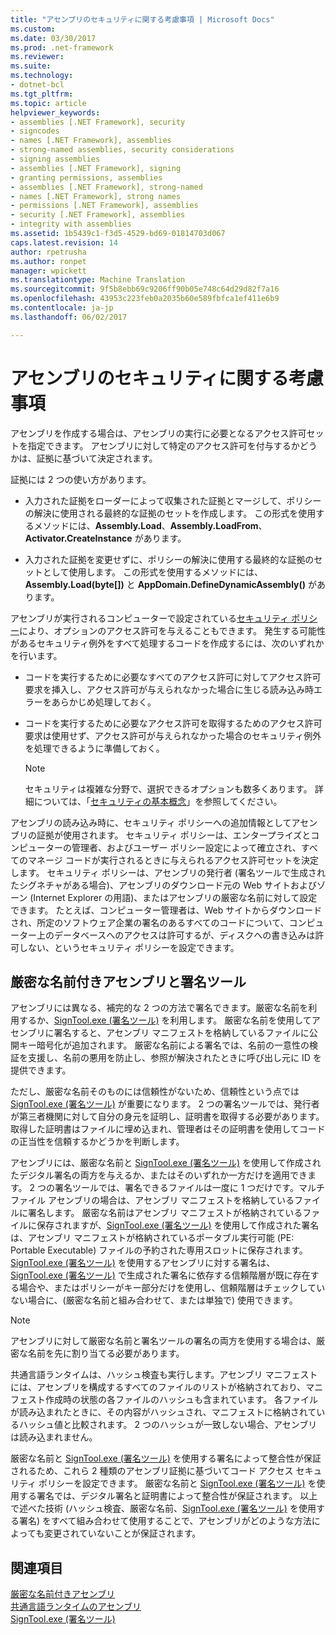 ```yaml
---
title: "アセンブリのセキュリティに関する考慮事項 | Microsoft Docs"
ms.custom: 
ms.date: 03/30/2017
ms.prod: .net-framework
ms.reviewer: 
ms.suite: 
ms.technology:
- dotnet-bcl
ms.tgt_pltfrm: 
ms.topic: article
helpviewer_keywords:
- assemblies [.NET Framework], security
- signcodes
- names [.NET Framework], assemblies
- strong-named assemblies, security considerations
- signing assemblies
- assemblies [.NET Framework], signing
- granting permissions, assemblies
- assemblies [.NET Framework], strong-named
- names [.NET Framework], strong names
- permissions [.NET Framework], assemblies
- security [.NET Framework], assemblies
- integrity with assemblies
ms.assetid: 1b5439c1-f3d5-4529-bd69-01814703d067
caps.latest.revision: 14
author: rpetrusha
ms.author: ronpet
manager: wpickett
ms.translationtype: Machine Translation
ms.sourcegitcommit: 9f5b8ebb69c9206ff90b05e748c64d29d82f7a16
ms.openlocfilehash: 43953c223feb0a2035b60e589fbfca1ef411e6b9
ms.contentlocale: ja-jp
ms.lasthandoff: 06/02/2017

---
```

# <a name="assembly-security-considerations"></a>アセンブリのセキュリティに関する考慮事項
<a name="top"></a> アセンブリを作成する場合は、アセンブリの実行に必要となるアクセス許可セットを指定できます。 アセンブリに対して特定のアクセス許可を付与するかどうかは、証拠に基づいて決定されます。  
  
 証拠には 2 つの使い方があります。  
  
-   入力された証拠をローダーによって収集された証拠とマージして、ポリシーの解決に使用される最終的な証拠のセットを作成します。 この形式を使用するメソッドには、**Assembly.Load**、**Assembly.LoadFrom**、**Activator.CreateInstance** があります。  
  
-   入力された証拠を変更せずに、ポリシーの解決に使用する最終的な証拠のセットとして使用します。 この形式を使用するメソッドには、**Assembly.Load(byte[])** と **AppDomain.DefineDynamicAssembly()** があります。  
  
 アセンブリが実行されるコンピューターで設定されている[セキュリティ ポリシー](../../../docs/framework/misc/code-access-security-basics.md)により、オプションのアクセス許可を与えることもできます。 発生する可能性があるセキュリティ例外をすべて処理するコードを作成するには、次のいずれかを行います。  
  
-   コードを実行するために必要なすべてのアクセス許可に対してアクセス許可要求を挿入し、アクセス許可が与えられなかった場合に生じる読み込み時エラーをあらかじめ処理しておく。  
  
-   コードを実行するために必要なアクセス許可を取得するためのアクセス許可要求は使用せず、アクセス許可が与えられなかった場合のセキュリティ例外を処理できるように準備しておく。  
  
    > [!NOTE]
    >  セキュリティは複雑な分野で、選択できるオプションも数多くあります。 詳細については、「[セキュリティの基本概念](../../../docs/standard/security/key-security-concepts.md)」を参照してください。  
  
 アセンブリの読み込み時に、セキュリティ ポリシーへの追加情報としてアセンブリの証拠が使用されます。 セキュリティ ポリシーは、エンタープライズとコンピューターの管理者、およびユーザー ポリシー設定によって確立され、すべてのマネージ コードが実行されるときに与えられるアクセス許可セットを決定します。 セキュリティ ポリシーは、アセンブリの発行者 (署名ツールで生成されたシグネチャがある場合)、アセンブリのダウンロード元の Web サイトおよびゾーン (Internet Explorer の用語)、またはアセンブリの厳密な名前に対して設定できます。 たとえば、コンピューター管理者は、Web サイトからダウンロードされ、所定のソフトウェア企業の署名のあるすべてのコードについて、コンピューター上のデータベースへのアクセスは許可するが、ディスクへの書き込みは許可しない、というセキュリティ ポリシーを設定できます。  
  
## <a name="strong-named-assemblies-and-signing-tools"></a>厳密な名前付きアセンブリと署名ツール  
 アセンブリには異なる、補完的な 2 つの方法で署名できます。厳密な名前を利用するか、[SignTool.exe (署名ツール)](../../../docs/framework/tools/signtool-exe.md) を利用します。 厳密な名前を使用してアセンブリに署名すると、アセンブリ マニフェストを格納しているファイルに公開キー暗号化が追加されます。 厳密な名前による署名では、名前の一意性の検証を支援し、名前の悪用を防止し、参照が解決されたときに呼び出し元に ID を提供できます。  
  
 ただし、厳密な名前そのものには信頼性がないため、信頼性という点では [SignTool.exe (署名ツール)](../../../docs/framework/tools/signtool-exe.md) が重要になります。 2 つの署名ツールでは、発行者が第三者機関に対して自分の身元を証明し、証明書を取得する必要があります。 取得した証明書はファイルに埋め込まれ、管理者はその証明書を使用してコードの正当性を信頼するかどうかを判断します。  
  
 アセンブリには、厳密な名前と [SignTool.exe (署名ツール)](../../../docs/framework/tools/signtool-exe.md) を使用して作成されたデジタル署名の両方を与えるか、またはそのいずれか一方だけを適用できます。 2 つの署名ツールでは、署名できるファイルは一度に 1 つだけです。マルチファイル アセンブリの場合は、アセンブリ マニフェストを格納しているファイルに署名します。 厳密な名前はアセンブリ マニフェストが格納されているファイルに保存されますが、[SignTool.exe (署名ツール)](../../../docs/framework/tools/signtool-exe.md) を使用して作成された署名は、アセンブリ マニフェストが格納されているポータブル実行可能 (PE: Portable Executable) ファイルの予約された専用スロットに保存されます。 [SignTool.exe (署名ツール)](../../../docs/framework/tools/signtool-exe.md) を使用するアセンブリに対する署名は、[SignTool.exe (署名ツール)](../../../docs/framework/tools/signtool-exe.md) で生成された署名に依存する信頼階層が既に存在する場合や、またはポリシーがキー部分だけを使用し、信頼階層はチェックしていない場合に、(厳密な名前と組み合わせて、または単独で) 使用できます。  
  
> [!NOTE]
>  アセンブリに対して厳密な名前と署名ツールの署名の両方を使用する場合は、厳密な名前を先に割り当てる必要があります。  
  
 共通言語ランタイムは、ハッシュ検査も実行します。アセンブリ マニフェストには、アセンブリを構成するすべてのファイルのリストが格納されており、マニフェスト作成時の状態の各ファイルのハッシュも含まれています。 各ファイルが読み込まれたときに、その内容がハッシュされ、マニフェストに格納されているハッシュ値と比較されます。 2 つのハッシュが一致しない場合、アセンブリは読み込まれません。  
  
 厳密な名前と [SignTool.exe (署名ツール)](../../../docs/framework/tools/signtool-exe.md) を使用する署名によって整合性が保証されるため、これら 2 種類のアセンブリ証拠に基づいてコード アクセス セキュリティ ポリシーを設定できます。 厳密な名前と [SignTool.exe (署名ツール)](../../../docs/framework/tools/signtool-exe.md) を使用する署名では、デジタル署名と証明書によって整合性が保証されます。 以上で述べた技術 (ハッシュ検査、厳密な名前、[SignTool.exe (署名ツール)](../../../docs/framework/tools/signtool-exe.md) を使用する署名) をすべて組み合わせて使用することで、アセンブリがどのような方法によっても変更されていないことが保証されます。  
  
## <a name="see-also"></a>関連項目  
 [厳密な名前付きアセンブリ](../../../docs/framework/app-domains/strong-named-assemblies.md)   
 [共通言語ランタイムのアセンブリ](../../../docs/framework/app-domains/assemblies-in-the-common-language-runtime.md)   
 [SignTool.exe (署名ツール)](../../../docs/framework/tools/signtool-exe.md)
